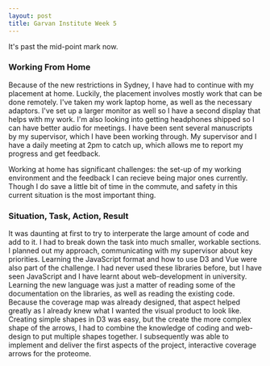 ```yaml
---
layout: post
title: Garvan Institute Week 5
---
```


It's past the mid-point mark now.

### Working From Home
Because of the new restrictions in Sydney, I have had to continue with my placement at home. Luckily, the placement involves mostly work that can be done remotely. I've taken my work laptop home, as well as the necessary adaptors. I've set up a larger monitor as well so I have a second display that helps with my work. I'm also looking into getting headphones shipped so I can have better audio for meetings. I have been sent several manuscripts by my supervisor, which I have been working through. My supervisor and I have a daily meeting at 2pm to catch up, which allows me to report my progress and get feedback.

Working at home has significant challenges: the set-up of my working environment and the feedback I can recieve being major ones currently. Though I do save a little bit of time in the commute, and safety in this current situation is the most important thing.

### Situation, Task, Action, Result

It was daunting at first to try to interperate the large amount of code and add to it. I had to break down the task into much smaller, workable sections. I planned out my approach, communicating with my supervisor about key priorities. Learning the JavaScript format and how to use D3 and Vue were also part of the challenge. I had never used these libraries before, but I have seen JavaScript and I have learnt about web-development in university. Learning the new language was just a matter of reading some of the documentation on the libraries, as well as reading the existing code. Because the coverage map was already designed, that aspect helped greatly as I already knew what I wanted the visual product to look like. Creating simple shapes in D3 was easy, but the create the more complex shape of the arrows, I had to combine the knowledge of coding and web-design to put multiple shapes together. I subsequently was able to implement and deliver the first aspects of the project, interactive coverage arrows for the proteome.
